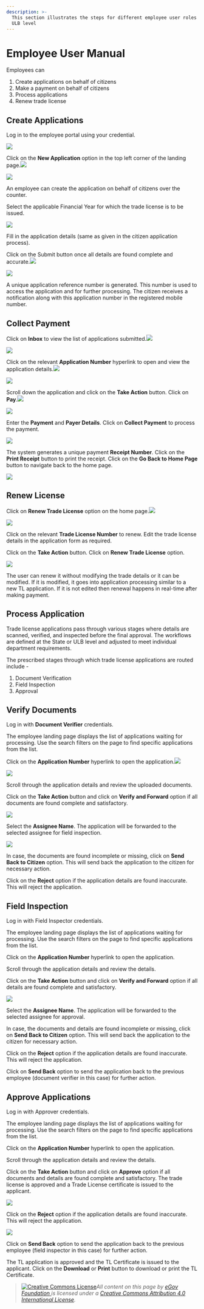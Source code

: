 ```yaml
---
description: >-
  This section illustrates the steps for different employee user roles at the
  ULB level
---
```


# Employee User Manual

Employees can

1. Create applications on behalf of citizens
2. Make a payment on behalf of citizens
3. Process applications
4. Renew trade license

## Create Applications

Log in to the employee portal using your credential.

![](../../../../.gitbook/assets/image%20%28138%29.png)

Click on the **New Application** option in the top left corner of the landing page.![](blob:https://digit-discuss.atlassian.net/a72dc851-5fd4-46af-8adc-f943cc292016#media-blob-url=true&id=e259875f-5fec-4d71-8095-cb3f6c9f9f6c&collection=contentId-1864597542&contextId=1864597542&mimeType=image%2Fpng&name=TL6-counter-emp-lp.png&size=95573&width=1076&height=605)

![](../../../../.gitbook/assets/image%20%28217%29.png)

An employee can create the application on behalf of citizens over the counter.

Select the applicable Financial Year for which the trade license is to be issued.

![](../../../../.gitbook/assets/image%20%28143%29.png)

Fill in the application details \(same as given in the citizen application process\).

Click on the Submit button once all details are found complete and accurate.![](blob:https://digit-discuss.atlassian.net/94adcad3-2cc5-41d8-a0ad-31a32bfe7871#media-blob-url=true&id=314afb1b-ec44-4d60-98aa-d9875392f8ac&collection=contentId-1864597542&contextId=1864597542&mimeType=image%2Fpng&name=TL6-counter-emp2.png&size=70128&width=1080&height=675)

![](../../../../.gitbook/assets/image%20%28174%29.png)

A unique application reference number is generated. This number is used to access the application and for further processing. The citizen receives a notification along with this application number in the registered mobile number.

## **Collect Payment**

Click on **Inbox** to view the list of applications submitted.![](blob:https://digit-discuss.atlassian.net/e28c572d-6dd2-4b31-89f4-2c9af2ae41cc#media-blob-url=true&id=7e8d6fb9-c2f0-4253-8200-2085e27a37a7&collection=contentId-1864597542&contextId=1864597542&mimeType=image%2Fpng&name=assets%252F-MEQnEQWBZ6Gjip-3pEg%252F-MWNbvelJUiH4bj38Tnz%252F-MWNddDF3QlXZUiRhitL%252FCEMP1.png%3Falt%3Dmedia%26token%3D6d80d1e4-ed87-4205-a9cd-ffe1b9e2eea9&size=36139&width=1080&height=608)

![](../../../../.gitbook/assets/image%20%28176%29.png)

Click on the relevant **Application Number** hyperlink to open and view the application details.![](blob:https://digit-discuss.atlassian.net/b162dca1-c1c0-42f0-a53b-dd8b6936b8d5#media-blob-url=true&id=5798242e-5b9e-49a8-8ba0-56ff86e02663&collection=contentId-1864597542&contextId=1864597542&mimeType=image%2Fpng&name=TL-CE-pay1.png&size=134469&width=1080&height=675)

![](../../../../.gitbook/assets/image%20%28165%29.png)

Scroll down the application and click on the **Take Action** button. Click on **Pay**.![](blob:https://digit-discuss.atlassian.net/ab8387b0-4e9f-4393-bfcb-23b28a59b74b#media-blob-url=true&id=ba1565fe-aad8-4ab7-9323-18618d0fec91&collection=contentId-1864597542&contextId=1864597542&mimeType=image%2Fpng&name=TL7-CE-pay2.png&size=78292&width=1080&height=675)

![](../../../../.gitbook/assets/image%20%28206%29.png)

 Enter the **Payment** and **Payer Details**. Click on **Collect Payment** to process the payment.

![](../../../../.gitbook/assets/image%20%28148%29.png)

 The system generates a unique payment **Receipt Number**. Click on the **Print Receipt** button to print the receipt. Click on the **Go Back to Home Page** button to navigate back to the home page.

![](../../../../.gitbook/assets/image%20%28181%29.png)

## **Renew License**

Click on **Renew Trade License** option on the home page.![](blob:https://digit-discuss.atlassian.net/7f4f8464-8e4b-4621-bf3d-c70a1bd42ffa#media-blob-url=true&id=d952bbc9-36eb-47bb-b332-c552448d969c&collection=contentId-1864597542&contextId=1864597542&mimeType=image%2Fpng&name=TL-Renew-lp.png&size=95606&width=1076&height=611)

![](../../../../.gitbook/assets/image%20%28218%29.png)

Click on the relevant **Trade License Number** to renew. Edit the trade license details in the application form as required.

Click on the **Take Action** button. Click on **Renew Trade License** option.

![](../../../../.gitbook/assets/image%20%28191%29.png)

The user can renew it without modifying the trade details or it can be modified. If it is modified, it goes into application processing similar to a new TL application. If it is not edited then renewal happens in real-time after making payment.

## Process Application

Trade license applications pass through various stages where details are scanned, verified, and inspected before the final approval. The workflows are defined at the State or ULB level and adjusted to meet individual department requirements.

The prescribed stages through which trade license applications are routed include -

1. Document Verification
2. Field Inspection
3. Approval

## **Verify Documents**

Log in with **Document Verifier** credentials.

The employee landing page displays the list of applications waiting for processing. Use the search filters on the page to find specific applications from the list.

Click on the **Application Number** hyperlink to open the application.![](blob:https://digit-discuss.atlassian.net/0fc0c502-60d2-4881-8ebb-00c7a6acc34a#media-blob-url=true&id=825b2f19-c185-4109-93e0-7a1942fdb7f5&collection=contentId-1864597542&contextId=1864597542&mimeType=image%2Fpng&name=TL-DV1.png&size=142476&width=1080&height=675)

![](../../../../.gitbook/assets/image%20%28146%29.png)

Scroll through the application details and review the uploaded documents.

Click on the **Take Action** button and click on **Verify and Forward** option if all documents are found complete and satisfactory.

![](../../../../.gitbook/assets/image%20%28198%29.png)

 Select the **Assignee Name**. The application will be forwarded to the selected assignee for field inspection.

![](../../../../.gitbook/assets/image%20%28239%29.png)

In case, the documents are found incomplete or missing, click on **Send Back to Citizen** option. This will send back the application to the citizen for necessary action.

Click on the **Reject** option if the application details are found inaccurate. This will reject the application.

## **Field Inspection** 

Log in with Field Inspector credentials.

The employee landing page displays the list of applications waiting for processing. Use the search filters on the page to find specific applications from the list.

Click on the **Application Number** hyperlink to open the application.

Scroll through the application details and review the details.

Click on the **Take Action** button and click on **Verify and Forward** option if all details are found complete and satisfactory.

![](../../../../.gitbook/assets/image%20%28199%29.png)

Select the **Assignee Name**. The application will be forwarded to the selected assignee for approval.

In case, the documents and details are found incomplete or missing, click on **Send Back to Citizen** option. This will send back the application to the citizen for necessary action.

Click on the **Reject** option if the application details are found inaccurate. This will reject the application.

Click on **Send Back** option to send the application back to the previous employee \(document verifier in this case\) for further action.

## **Approve Applications**

Log in with Approver credentials.

The employee landing page displays the list of applications waiting for processing. Use the search filters on the page to find specific applications from the list.

Click on the **Application Number** hyperlink to open the application.

Scroll through the application details and review the details.

Click on the **Take Action** button and click on **Approve** option if all documents and details are found complete and satisfactory. The trade license is approved and a Trade License certificate is issued to the applicant.

![](../../../../.gitbook/assets/image%20%28140%29.png)

Click on the **Reject** option if the application details are found inaccurate. This will reject the application.

![](../../../../.gitbook/assets/image%20%28159%29.png)

Click on **Send Back** option to send the application back to the previous employee \(field inspector in this case\) for further action.

The TL application is approved and the TL Certificate is issued to the applicant. Click on the **Download** or **Print** button to download or print the TL Certificate.





> [![Creative Commons License](https://i.creativecommons.org/l/by/4.0/80x15.png)](http://creativecommons.org/licenses/by/4.0/)_All content on this page by_ [_eGov Foundation_ ](https://egov.org.in/)_is licensed under a_ [_Creative Commons Attribution 4.0 International License_](http://creativecommons.org/licenses/by/4.0/)_._

